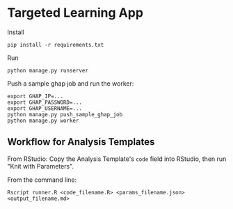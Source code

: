 Targeted Learning App
===

Install

	pip install -r requirements.txt

Run

	python manage.py runserver

Push a sample ghap job and run the worker:
	
	export GHAP_IP=...
	export GHAP_PASSWORD=...
	export GHAP_USERNAME=...
	python manage.py push_sample_ghap_job
	python manage.py worker

Workflow for Analysis Templates
---

From RStudio: Copy the Analysis Template's `code` field into RStudio, then run "Knit with Parameters".

From the command line: 

	Rscript runner.R <code_filename.R> <params_filename.json> <output_filename.md>
